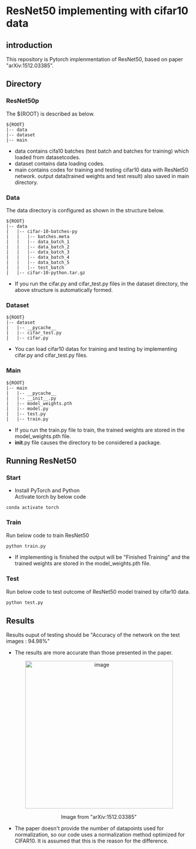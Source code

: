 # ResNet50 implementing with cifar10 data
  
## introduction
This repository is Pytorch implenmentation of ResNet50, based on paper "arXiv:1512.03385".
  
## Directory  
### ResNet50p  
  
The ${ROOT} is described as below.  
  
```
${ROOT}  
|-- data  
|-- dataset  
|-- main  
```
  
* data contains cifa10 batches (test batch and batches for training) which loaded from datasetcodes.  
* dataset contains data loading codes.  
* main contains codes for training and testing cifar10 data with ResNet50 network. output data(trained weights and test result) also saved in main directory.  
   
### Data   
The data directory is configured as shown in the structure below.  
  
```
${ROOT}  
|-- data  
|   |-- cifar-10-batches-py  
|   |   |-- batches.meta  
|   |   |-- data_batch_1  
|   |   |-- data_batch_2  
|   |   |-- data_batch_3  
|   |   |-- data_batch_4  
|   |   |-- data_batch_5  
|   |   |-- test_batch  
|   |-- cifar-10-python.tar.gz  
```
  
* If you run the cifar.py and cifar_test.py files in the dataset directory, the above structure is automatically formed.  

### Dataset  
  
```
${ROOT}  
|-- dataset  
|   |-- __pycache__  
|   |-- cifar_test.py  
|   |-- cifar.py  
```
  

* You can load cifar10 datas for training and testing by implementing cifar.py and cifar_test.py files.  

### Main  

```
${ROOT}  
|-- main  
|   |-- __pycache__  
|   |-- __init__.py  
|   |-- model_weights.pth  
|   |-- model.py  
|   |-- test.py  
|   |-- train.py  
```
  
 
* If you run the train.py file to train, the trained weights are stored in the model_weights.pth file.  
* __init__.py file causes the directory to be considered a package.  
    
## Running ResNet50  
### Start  
* Install PyTorch and Python  
Activate torch by below code
```
conda activate torch
```
  
### Train  
Run below code to train ResNet50  
```python
python train.py  
```
  
* If implementing is finished the output will be "Finished Training" and the trained weights are stored in the model_weights.pth file.  

### Test  
Run below code to test outcome of ResNet50 model trained by cifar10 data.  
```python
python test.py  
```

## Results  
Results ouput of testing should be "Accuracy of the network on the test images : 94.98%"  


* The results are more accurate than those presented in the paper.
  
<p align="center"><img width="401" alt="image" src="https://github.com/snuece20/Resnet50cifar10/assets/157671957/4908fb4f-377f-470f-a411-0bd0f953ca92"></p>  
<p align="center"> Image from "arXiv:1512.03385" </p>  


* The paper doesn't provide the number of datapoints used for normalization, so our code uses a normalization method optimized for CIFAR10. It is assumed that this is the reason for the difference.  


 


